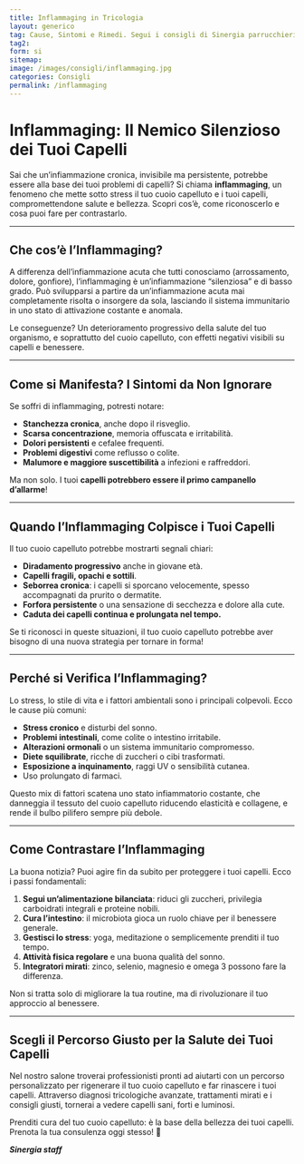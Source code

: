 ```yaml
---
title: Inflammaging in Tricologia
layout: generico
tag: Cause, Sintomi e Rimedi. Segui i consigli di Sinergia parrucchieri a Gonars
tag2:
form: si
sitemap:
image: /images/consigli/inflammaging.jpg
categories: Consigli
permalink: /inflammaging
---
```


# **Inflammaging: Il Nemico Silenzioso dei Tuoi Capelli**

Sai che un’infiammazione cronica, invisibile ma persistente, potrebbe essere alla base dei tuoi problemi di capelli? Si chiama **inflammaging**, un fenomeno che mette sotto stress il tuo cuoio capelluto e i tuoi capelli, compromettendone salute e bellezza. Scopri cos’è, come riconoscerlo e cosa puoi fare per contrastarlo.

---

## **Che cos’è l’Inflammaging?**

A differenza dell’infiammazione acuta che tutti conosciamo (arrossamento, dolore, gonfiore), l’inflammaging è un’infiammazione “silenziosa” e di basso grado. Può svilupparsi a partire da un’infiammazione acuta mai completamente risolta o insorgere da sola, lasciando il sistema immunitario in uno stato di attivazione costante e anomala. 

Le conseguenze? Un deterioramento progressivo della salute del tuo organismo, e soprattutto del cuoio capelluto, con effetti negativi visibili su capelli e benessere.

---

## **Come si Manifesta? I Sintomi da Non Ignorare**

Se soffri di inflammaging, potresti notare:  
- **Stanchezza cronica**, anche dopo il risveglio.  
- **Scarsa concentrazione**, memoria offuscata e irritabilità.  
- **Dolori persistenti** e cefalee frequenti.  
- **Problemi digestivi** come reflusso o colite.  
- **Malumore e maggiore suscettibilità** a infezioni e raffreddori.  

Ma non solo. I tuoi **capelli potrebbero essere il primo campanello d’allarme**!

---

## **Quando l’Inflammaging Colpisce i Tuoi Capelli**

Il tuo cuoio capelluto potrebbe mostrarti segnali chiari:  
- **Diradamento progressivo** anche in giovane età.  
- **Capelli fragili, opachi e sottili**.  
- **Seborrea cronica**: i capelli si sporcano velocemente, spesso accompagnati da prurito o dermatite.  
- **Forfora persistente** o una sensazione di secchezza e dolore alla cute.  
- **Caduta dei capelli continua e prolungata nel tempo.**

Se ti riconosci in queste situazioni, il tuo cuoio capelluto potrebbe aver bisogno di una nuova strategia per tornare in forma!

---

## **Perché si Verifica l’Inflammaging?**

Lo stress, lo stile di vita e i fattori ambientali sono i principali colpevoli. Ecco le cause più comuni:  
- **Stress cronico** e disturbi del sonno.  
- **Problemi intestinali**, come colite o intestino irritabile.  
- **Alterazioni ormonali** o un sistema immunitario compromesso.  
- **Diete squilibrate**, ricche di zuccheri o cibi trasformati.  
- **Esposizione a inquinamento**, raggi UV o sensibilità cutanea.  
- Uso prolungato di farmaci.  

Questo mix di fattori scatena uno stato infiammatorio costante, che danneggia il tessuto del cuoio capelluto riducendo elasticità e collagene, e rende il bulbo pilifero sempre più debole.

---

## **Come Contrastare l’Inflammaging**

La buona notizia? Puoi agire fin da subito per proteggere i tuoi capelli. Ecco i passi fondamentali:  
1. **Segui un’alimentazione bilanciata**: riduci gli zuccheri, privilegia carboidrati integrali e proteine nobili.  
2. **Cura l’intestino**: il microbiota gioca un ruolo chiave per il benessere generale.  
3. **Gestisci lo stress**: yoga, meditazione o semplicemente prenditi il tuo tempo.  
4. **Attività fisica regolare** e una buona qualità del sonno.  
5. **Integratori mirati**: zinco, selenio, magnesio e omega 3 possono fare la differenza.  

Non si tratta solo di migliorare la tua routine, ma di rivoluzionare il tuo approccio al benessere.

---

## **Scegli il Percorso Giusto per la Salute dei Tuoi Capelli**

Nel nostro salone troverai professionisti pronti ad aiutarti con un percorso personalizzato per rigenerare il tuo cuoio capelluto e far rinascere i tuoi capelli. Attraverso diagnosi tricologiche avanzate, trattamenti mirati e i consigli giusti, tornerai a vedere capelli sani, forti e luminosi.

Prenditi cura del tuo cuoio capelluto: è la base della bellezza dei tuoi capelli. Prenota la tua consulenza oggi stesso! 🌿

***Sinergia staff***
